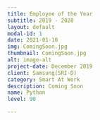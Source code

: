 ```yaml
---
title: Employee of the Year
subtitle: 2019 - 2020
layout: default
modal-id: 1
date: 2021-01-10
img: ComingSoon.jpg
thumbnail: ComingSoon.jpg
alt: image-alt
project-date: December 2019
client: Samsung(SRI-D)
category: Smart At Work
description: Coming Soon
name: Python
level: 90

---
```


